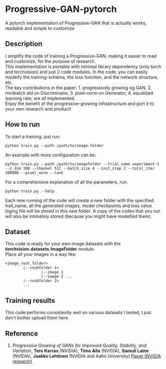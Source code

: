 # Progressive-GAN-pytorch
A pytorch implementation of Progressive-GAN that is actually works, readable and simple to customize

## Description
I simplify the code of training a Progressive-GAN, making it easier to read and customize, for the purpose of research.  
This implementation is portable with minimal library dependency (only torch and torchvision) and just 2 code modules. In the code, you can easily modeify the training-schema, the loss function, and the network structure, etc.  
The key contributions in the paper: 1. progressively growing og GAN, 2. minibatch std on Discriminator, 3. pixel-norm on Generator, 4. equalized learning rate; are all implemented.  
Enjoy the benefit of the progressive-growing infrastructure and port it to your own research and product!

## How to run
To start a training, just run:
```
python train.py --path /path/to/image-folder
```
An example with more configuration can be:
```
python train.py --path /path/to/imagefolder --trial_name experiment-1 --z_dim 100 --channel 512 --batch_size 4 --init_step 2 --total_iter 300000 --pixel_norm --tanh
```
For a comprehensive explanation of all the parameters, run:
```
python train.py --help
```
  
Each new running of the code will create a new folder with the specified trail_name, all the generated images, model checkpoints and loss value loging file will be stored in this new folder. A copy of the codes that you run will also be intimately stored (because you might have modefied them).

## Dataset
This code is ready for your own image datasets with the **torchvision.datasets.ImageFolder** module.  
Place all your images in a way like:
```
<image_root_folder>
        |--<subfolder 1>
                |--image 1
                |--image 2 ...
        |--<subfolder 2>
        ...
```

## Training results
This code performs consistently well on various datasets I tested, I just don't bother upload them here.

## Reference
1. *Progressive Growing of GANs for Improved Quality, Stability, and Variation*, **Tero Karras** (NVIDIA), **Timo Aila** (NVIDIA), **Samuli Laine** (NVIDIA), **Jaakko Lehtinen** (NVIDIA and Aalto University) [Paper (NVIDIA research)](http://research.nvidia.com/publication/2017-10_Progressive-Growing-of)

